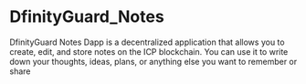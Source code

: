 # DfinityGuard_Notes
DfinityGuard Notes Dapp is a decentralized application that allows you to create, edit, and store notes on the ICP blockchain. You can use it to write down your thoughts, ideas, plans, or anything else you want to remember or share

